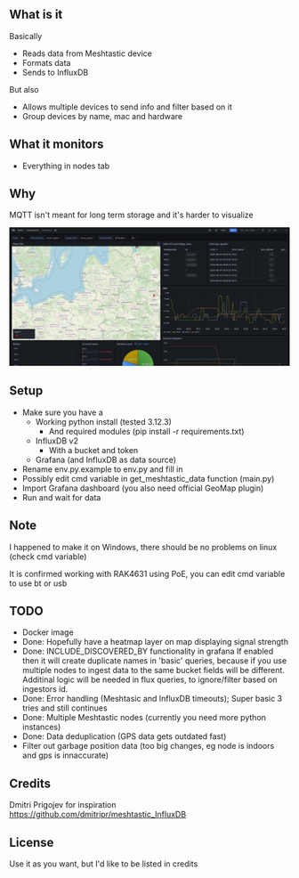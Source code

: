 ## What is it
Basically
- Reads data from Meshtastic device
- Formats data
- Sends to InfluxDB

But also
- Allows multiple devices to send info and filter based on it
- Group devices by name, mac and hardware

## What it monitors
- Everything in nodes tab

## Why
MQTT isn't meant for long term storage and it's harder to visualize

[<img src="./grafana-dashboard.jpeg">]()

## Setup
- Make sure you have a 
  - Working python install (tested 3.12.3)
    - And required modules (pip install -r requirements.txt)
  - InfluxDB v2
    - With a bucket and token
  - Grafana (and InfluxDB as data source)
- Rename env.py.example to env.py and fill in
- Possibly edit cmd variable in get_meshtastic_data function (main.py)
- Import Grafana dashboard (you also need official GeoMap plugin)
- Run and wait for data

## Note
I happened to make it on Windows, there should be no problems on linux (check cmd variable)

It is confirmed working with RAK4631 using PoE, you can edit cmd variable to use bt or usb

## TODO
- Docker image
- Done: Hopefully have a heatmap layer on map displaying signal strength
- Done: INCLUDE_DISCOVERED_BY functionality in grafana
If enabled then it will create duplicate names in 'basic' queries, because if you use multiple nodes to ingest data to the same bucket fields will be different.
Additinal logic will be needed in flux queries, to ignore/filter based on ingestors id.
- Done: Error handling (Meshtasic and InfluxDB timeouts); Super basic 3 tries and still continues
- Done: Multiple Meshtastic nodes (currently you need more python instances)
- Done: Data deduplication (GPS data gets outdated fast)
- Filter out garbage position data (too big changes, eg node is indoors and gps is innaccurate)

## Credits
Dmitri Prigojev for inspiration
https://github.com/dmitripr/meshtastic_InfluxDB

## License
Use it as you want, but I'd like to be listed in credits
